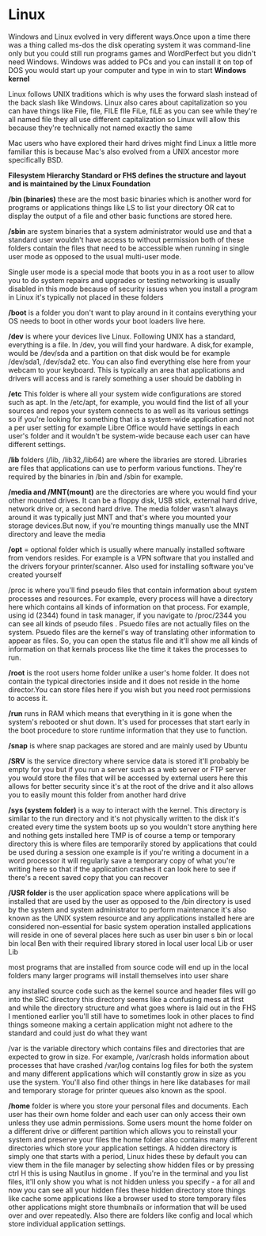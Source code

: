 # Linux


Windows and Linux evolved in very different ways.Once upon a time there was a thing called ms-dos the disk operating system
it was command-line only but you could still run programs games and WordPerfect but you didn't need Windows. Windows was added to PCs and you can install it on top of DOS you would start up your computer and type in win to start
**Windows kernel** 

Linux follows UNIX traditions which is why uses the forward slash instead of the back slash like Windows.  Linux also cares
about capitalization so you can have things like File, file, FILE fIle
FiLe, fiLE as you can see while they're all named file they all use different
capitalization so Linux will allow this because they're technically not named
exactly the same 

Mac users who have explored their hard drives might find Linux a little more familiar this is because Mac's also evolved from a UNIX
ancestor more specifically BSD. 

**Filesystem Hierarchy Standard or FHS defines the structure and layout and is maintained by the Linux Foundation**

**/bin (binaries)** these are the most basic binaries which is another word for programs or applications things like LS
to list your directory  OR cat to display the output of a file and other basic functions are stored here.

**/sbin** are system binaries that a system administrator would use and that a standard user wouldn't have access to without permission
both of these folders contain the files that need to be accessible when running
in single user mode as opposed to the usual multi-user mode.

Single user mode is a special mode that boots you in as a root user to allow you to do system repairs and upgrades or testing networking is usually disabled in this mode because of security issues when you install a program in Linux it's typically not placed in these folders 

**/boot** is a folder you don't want to play around in it contains everything your OS needs to boot in other words your boot loaders live here. 

**/dev** is where your devices live Linux. Following UNIX has a standard, everything is a file. In /dev, you will find your hardware. A disk,for example, would be /dev/sda and a partition on that disk would be for example /dev/sda1, /dev/sda2 etc. You can also find everything else here from your webcam to your keyboard. This is typically an area that applications and drivers will access and is rarely something a user should be dabbling in

**/etc** This folder is where all your system wide configurations are stored such as apt. In the  /etc/apt, for example, you would find the list of all your sources and repos your system connects to as well as its various settings so if you're
looking for something that is a system-wide application and not a per
user setting for example Libre Office would have settings in each user's
folder and it wouldn't be system-wide because each user can have different
settings.

**/lib** folders (/lib, /lib32,/lib64) are where the libraries are stored. Libraries are files that applications can use to perform various functions. They're
required by the binaries in /bin and /sbin for example.

**/media and /MNT(mount)** are the directories are where you would find your other mounted drives. It can be a floppy disk, USB stick, external hard drive, network drive or, a second hard drive. The media folder wasn't always around it was
typically just MNT and that's where you mounted your storage devices.But now,  if you're mounting things manually use the MNT directory and leave the media 

**/opt** = optional folder which is usually where manually installed software from vendors resides. For example is a VPN software that you installed and the drivers foryour printer/scanner. Also used for installing software you've created yourself

/proc is where you'll find pseudo files that contain
information about system processes and resources. For example, every process will
have a directory here which contains all kinds of information on that process. For example, using id (2344) found in task manager, if you navigate to /proc/2344
you can see all kinds of pseudo files . Psuedo files are not  actually
files on the system. Psuedo files are the kernel's way of translating other information to appear as files. So, you can open the status file and it'll show me all kinds of information on that kernals process like the time it takes the processes to run.

**/root** is the root users home folder unlike a user's home folder. It
does not contain the typical directories inside and it does not reside in the
home director.You can store files here if you wish but you need root
permissions to access it. 

**/run**  runs in RAM which means that everything in it is gone when the system's rebooted or shut down. It's used for processes that
start early in the boot procedure to store runtime information that they use
to function.

**/snap** is where snap packages are stored and are mainly used by Ubuntu 

**/SRV** is the service directory where service data is stored it'll probably be empty for you but if you run a server such as a web server or FTP server you would store the files that will be accessed by external users here this allows for better
security since it's at the root of the drive and it also allows you to easily
mount this folder from another hard drive

**/sys (system folder)** is a way to interact with the
kernel. This directory is similar to the run directory and it's not physically written to the disk it's created every
time the system boots up so you wouldn't store anything here and nothing gets
installed here TMP is of course a temp or temporary directory this is where
files are temporarily stored by applications that could be used during a
session one example is if you're writing a document in a word processor it will
regularly save a temporary copy of what you're writing here so that if the
application crashes it can look here to see if there's a recent saved copy that
you can recover

**/USR folder** is the user application space where applications will be
installed that are used by the user as opposed to the /bin directory is used by
the system and system administrator to perform maintenance it's also known as
the UNIX system resource and any applications installed here are
considered non-essential for basic system operation installed applications
will reside in one of several places here such as user bin user s bin or
local bin local Ben with their required library stored
in local user local Lib or user Lib 

most programs that are installed from source
code will end up in the local folders many larger programs will install
themselves into user share 

any installed source code such as the kernel source
and header files will go into the SRC directory this directory seems like a
confusing mess at first and while the directory structure and what goes where
is laid out in the FHS I mentioned earlier you'll still have to sometimes
look in other places to find things someone making a certain application
might not adhere to the standard and could just do what they want

/var is the variable directory which contains files and
directories that are expected to grow in size. For example, /var/crash holds
information about processes that have crashed /var/log contains log files for
both the system and many different applications which will constantly grow
in size as you use the system. You'll also find other things in here like
databases for mail and temporary storage for printer queues also known as the
spool. 

**/home** folder is where you store your personal files and documents. Each user has their own home folder and each user can only access their own unless they use admin permissions. Some users mount the home folder on a different drive or different partition which allows you to reinstall your system and preserve your files the home folder also contains many different directories which store your application settings. A hidden directory is simply one that starts with a period, Linux hides these by default you can view them in the file manager by selecting show hidden files or by pressing ctrl H this is using Nautilus in gnome . If you're in the terminal and you list files, it'll only show you what is not hidden unless you specify - a for all and now you can see all your hidden files these hidden directory store things like cache some applications like a browser used to store temporary files other applications might store thumbnails or information that will be used over and over repeatedly. Also there are folders like config and local which store individual application settings.

